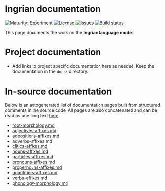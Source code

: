 # Ingrian documentation

[![Maturity: Experiment](https://img.shields.io/badge/Maturity-Experiment-black.svg)](https://giellalt.github.io/MaturityClassification.html)
[![License](https://img.shields.io/github/license/giellalt/lang-izh)](https://raw.githubusercontent.com/giellalt/lang-izh/develop/LICENSE)
[![Issues](https://img.shields.io/github/issues/giellalt/lang-izh)](https://github.com/giellalt/lang-izh/issues)
[![Build status](https://github.com/giellalt/lang-izh/workflows/Speller%20CI+CD/badge.svg)](https://github.com/giellalt/lang-izh/actions)

This page documents the work on the **Ingrian language model**. 

# Project documentation

* Add links to project specific documentation here as needed. Keep the documentation in the `docs/` directory.

# In-source documentation

Below is an autogenerated list of documentation pages built from structured comments in the source code. All pages are also concatenated and can be read as one long text [here](izh.md).
* [root-morphology.md](root-morphology.md)
* [adjectives-affixes.md](adjectives-affixes.md)
* [adpositions-affixes.md](adpositions-affixes.md)
* [adverbs-affixes.md](adverbs-affixes.md)
* [clitics-affixes.md](clitics-affixes.md)
* [nouns-affixes.md](nouns-affixes.md)
* [particles-affixes.md](particles-affixes.md)
* [pronouns-affixes.md](pronouns-affixes.md)
* [propernouns-affixes.md](propernouns-affixes.md)
* [quantifiers-affixes.md](quantifiers-affixes.md)
* [verbs-affixes.md](verbs-affixes.md)
* [phonology-morphology.md](phonology-morphology.md)
